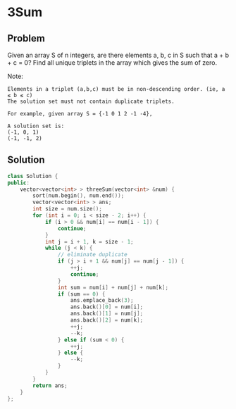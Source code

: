 3Sum
====

Problem
-------
Given an array S of n integers, are there elements a, b, c in S such that a + b + c = 0? Find all unique triplets in the array which gives the sum of zero.

Note:

    Elements in a triplet (a,b,c) must be in non-descending order. (ie, a ≤ b ≤ c)
    The solution set must not contain duplicate triplets.

    For example, given array S = {-1 0 1 2 -1 -4},

    A solution set is:
    (-1, 0, 1)
    (-1, -1, 2)

Solution
--------

``` c++
class Solution {
public:
    vector<vector<int> > threeSum(vector<int> &num) {
        sort(num.begin(), num.end());
        vector<vector<int> > ans;
        int size = num.size();
        for (int i = 0; i < size - 2; i++) {
            if (i > 0 && num[i] == num[i - 1]) {
                continue;
            }
            int j = i + 1, k = size - 1;
            while (j < k) {
                // eliminate duplicate
                if (j > i + 1 && num[j] == num[j - 1]) {
                    ++j;
                    continue;
                }
                int sum = num[i] + num[j] + num[k];
                if (sum == 0) {
                    ans.emplace_back(3);
                    ans.back()[0] = num[i];
                    ans.back()[1] = num[j];
                    ans.back()[2] = num[k];
                    ++j;
                    --k;
                } else if (sum < 0) {
                    ++j;
                } else {
                    --k;
                }
            }
        }
        return ans;
    }
};
```

